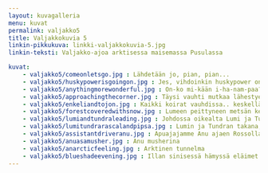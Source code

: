 ```yaml
---
layout: kuvagalleria
menu: kuvat
permalink: valjakko5
title: Valjakkokuvia 5 
linkin-pikkukuva: linkki-valjakkokuvia-5.jpg
linkin-teksti: Valjakko-ajoa arktisessa maisemassa Pusulassa

kuvat:
    - valjakko5/comeonletsgo.jpg : Lähdetään jo, pian, pian...
    - valjakko5/huskypowerisgoingon.jpg : Jes, vihdoinkin huskypower on irti!!!
    - valjakko5/anythingmorewonderful.jpg : On-ko mi-kään i-ha-nam-paa?
    - valjakko5/approachingthecorner.jpg : Täysi vauhti mutkaa lähestyen...
    - valjakko5/enkeliandtojon.jpg : Kaikki koirat vauhdissa.. keskellä Enkeli (oik.) ja Tojon
    - valjakko5/forestcoveredwithsnow.jpg : Lumeen peittyneen metsän keskellä, kauniit siperianhuskyt laukkaavat
    - valjakko5/lumiandtundraleading.jpg : Johdossa oikealta Lumi ja Tundra
    - valjakko5/lumitundrarascalandpipsa.jpg : Lumin ja Tundran takana, safarikennelissä kovia kokeneet Rascal (oik.) ja Pipsa, nyt elämänsä kunnossa
    - valjakko5/assistantdriveranu.jpg : Apuajajamme Anu ajaen Rossolla (johdossa) ja Pandalla
    - valjakko5/anuasamusher.jpg : Anu musherina
    - valjakko5/anarcticfeeling.jpg : Arktinen tunnelma
    - valjakko5/blueshadeevening.jpg : Illan sinisessä hämyssä eläimet hävisivät lumiseen metsään
---
```

